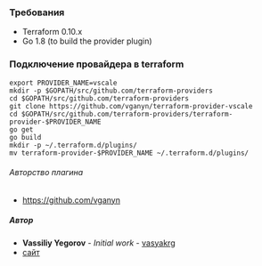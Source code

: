 
### Требования
 - Terraform 0.10.x
 - Go 1.8 (to build the provider plugin)

### Подключение провайдера в terraform
```
export PROVIDER_NAME=vscale
mkdir -p $GOPATH/src/github.com/terraform-providers
cd $GOPATH/src/github.com/terraform-providers
git clone https://github.com/vganyn/terraform-provider-vscale
cd $GOPATH/src/github.com/terraform-providers/terraform-provider-$PROVIDER_NAME
go get
go build
mkdir -p ~/.terraform.d/plugins/
mv terraform-provider-$PROVIDER_NAME ~/.terraform.d/plugins/
```

###### Авторство плагина
  - https://github.com/vganyn

##### Автор
  - **Vassiliy Yegorov** - *Initial work* - [vasyakrg](https://github.com/vasyakrg)
  - [сайт](https://vk.com/realmanual)
